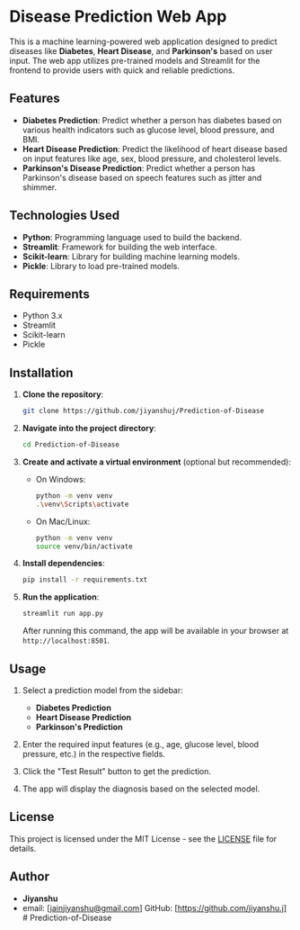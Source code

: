 # Disease Prediction Web App

This is a machine learning-powered web application designed to predict diseases like **Diabetes**, **Heart Disease**, and **Parkinson's** based on user input. The web app utilizes pre-trained models and Streamlit for the frontend to provide users with quick and reliable predictions.

## Features

- **Diabetes Prediction**: Predict whether a person has diabetes based on various health indicators such as glucose level, blood pressure, and BMI.
- **Heart Disease Prediction**: Predict the likelihood of heart disease based on input features like age, sex, blood pressure, and cholesterol levels.
- **Parkinson's Disease Prediction**: Predict whether a person has Parkinson's disease based on speech features such as jitter and shimmer.

## Technologies Used

- **Python**: Programming language used to build the backend.
- **Streamlit**: Framework for building the web interface.
- **Scikit-learn**: Library for building machine learning models.
- **Pickle**: Library to load pre-trained models.

## Requirements

- Python 3.x
- Streamlit
- Scikit-learn
- Pickle

## Installation

1. **Clone the repository**:
    ```bash
    git clone https://github.com/jiyanshuj/Prediction-of-Disease
    ```

2. **Navigate into the project directory**:
    ```bash
    cd Prediction-of-Disease
    ```

3. **Create and activate a virtual environment** (optional but recommended):

    - On Windows:
      ```bash
      python -m venv venv
      .\venv\Scripts\activate
      ```

    - On Mac/Linux:
      ```bash
      python -m venv venv
      source venv/bin/activate
      ```

4. **Install dependencies**:
    ```bash
    pip install -r requirements.txt
    ```

5. **Run the application**:
    ```bash
    streamlit run app.py
    ```

    After running this command, the app will be available in your browser at `http://localhost:8501`.

## Usage

1. Select a prediction model from the sidebar:
   - **Diabetes Prediction**
   - **Heart Disease Prediction**
   - **Parkinson's Prediction**

2. Enter the required input features (e.g., age, glucose level, blood pressure, etc.) in the respective fields.

3. Click the "Test Result" button to get the prediction.

4. The app will display the diagnosis based on the selected model.

## License

This project is licensed under the MIT License - see the [LICENSE](LICENSE) file for details.

## Author

- **Jiyanshu**
- email: [jainjiyanshu@gmail.com]
  GitHub: [https://github.com/jiyanshu.j]
#   P r e d i c t i o n - o f - D i s e a s e  
 